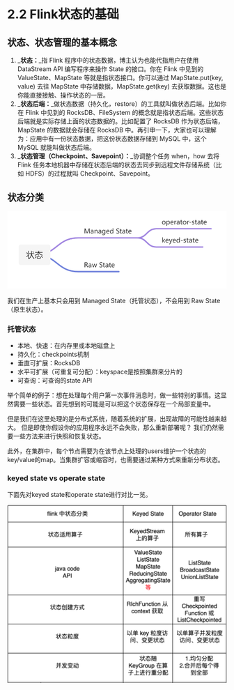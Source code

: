 # 2.2 Flink状态的基础

## 状态、状态管理的基本概念

1. _**状态：**_指 Flink 程序中的状态数据，博主认为也能代指用户在使用 DataStream API 编写程序来操作 State 的接口。你在 Flink 中见到的 ValueState、MapState 等就是指状态接口。你可以通过 MapState.put(key, value) 去往 MapState 中存储数据，MapState.get(key) 去获取数据。这也是你能直接接触、操作状态的一层。
2. _**状态后端：**_做状态数据（持久化，restore）的工具就叫做状态后端。比如你在 Flink 中见到的 RocksDB、FileSystem 的概念就是指状态后端。这些状态后端就是实际存储上面的状态数据的。比如配置了 RocksDB 作为状态后端，MapState 的数据就会存储在 RocksDB 中。再引申一下，大家也可以理解为：应用中有一份状态数据，把这份状态数据存储到 MySQL 中，这个 MySQL 就能叫做状态后端。
3. _**状态管理（Checkpoint、Savepoint）：**_协调整个任务 when，how 去将 Flink 任务本地机器中存储在状态后端的状态去同步到远程文件存储系统（比如 HDFS）的过程就叫 Checkpoint、Savepoint。



## 状态分类

![](../../.gitbook/assets/捕获.PNG)

我们在生产上基本只会用到 Managed State（托管状态），不会用到 Raw State（原生状态）。

### 托管状态

* 本地、快速：在内存里或本地磁盘上
* 持久化：checkpoints机制
* 垂直可扩展：RocksDB
* 水平可扩展（可重复可分配）：keyspace是按照集群来分片的
* 可查询：可查询的state API

举个简单的例子：想在处理每个用户第一次事件消息时，做一些特别的事情。这显然需要一些状态。首先想到的可能是可以把这个状态保存在一个局部变量中。

但是我们在这里处理的是分布式系统，随着系统的扩展，出现故障的可能性越来越大。 但是即使你假设你的应用程序永远不会失败，那么重新部署呢？ 我们仍然需要一些方法来进行快照和恢复状态。



此外，在集群中，每个节点需要为在该节点上处理的users维护一个状态的key/value的map。当集群扩容或缩容时，也需要通过某种方式来重新分布状态。

### keyed state vs operate state&#x20;

下面先对keyed state和operate state进行对比一览。

![](<../../.gitbook/assets/image (8).png>)
